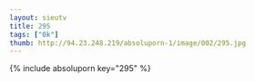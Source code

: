 ```yaml
--- 
layout: sieutv
title: 295
tags: ["0k"]
thumb: http://94.23.248.219/absoluporn-1/image/002/295.jpg
---
```

{% include absoluporn key="295" %} 
